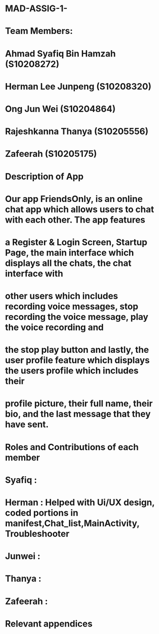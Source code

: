 # MAD-ASSIG-1-


# Team Members:
# Ahmad Syafiq Bin Hamzah (S10208272)
# Herman Lee Junpeng (S10208320)
# Ong Jun Wei (S10204864)
# Rajeshkanna Thanya (S10205556)
# Zafeerah (S10205175)



# Description of App
# Our app FriendsOnly, is an online chat app which allows users to chat with each other. The app features
# a Register & Login Screen, Startup Page, the main interface which displays all the chats, the chat interface with
# other users which includes recording voice messages, stop recording the voice message, play the voice recording and
# the stop play button and lastly, the user profile feature which displays the users profile which includes their
# profile picture, their full name, their bio, and the last message that they have sent.



# Roles and Contributions of each member
# Syafiq :
# Herman : Helped with Ui/UX design, coded portions in manifest,Chat_list,MainActivity, Troubleshooter
# Junwei :
# Thanya :
# Zafeerah :



# Relevant appendices
